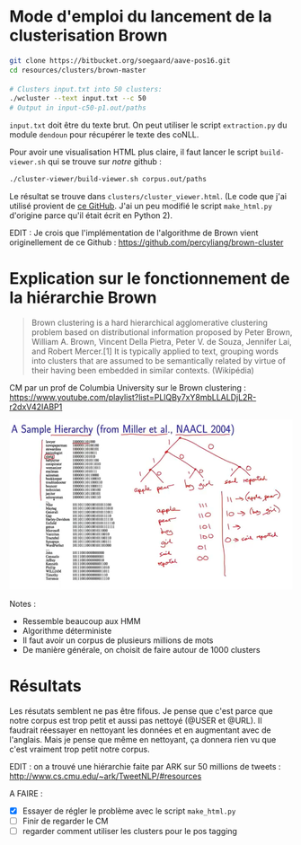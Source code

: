 # Mode d'emploi du lancement de la clusterisation Brown

```bash
git clone https://bitbucket.org/soegaard/aave-pos16.git
cd resources/clusters/brown-master

# Clusters input.txt into 50 clusters:
./wcluster --text input.txt --c 50
# Output in input-c50-p1.out/paths
```

`input.txt` doit être du texte brut. On peut utiliser le script `extraction.py` du module `dendoun` pour récupérer le texte des coNLL. 

Pour avoir une visualisation HTML plus claire, il faut lancer le script `build-viewer.sh` qui se trouve sur *notre* github : 

```bash
./cluster-viewer/build-viewer.sh corpus.out/paths
```

Le résultat se trouve dans `clusters/cluster_viewer.html`. (Le code que j'ai utilisé provient de [ce GitHub](https://bitbucket.org/soegaard/aave-pos16.git).  J'ai un peu modifié le script `make_html.py` d'origine parce qu'il était écrit en Python 2).

EDIT : Je crois que l'implémentation de l'algorithme de Brown vient originellement de ce Github : https://github.com/percyliang/brown-cluster

# Explication sur le fonctionnement de la hiérarchie Brown

>Brown clustering is a hard hierarchical agglomerative clustering problem based on distributional information proposed by Peter Brown, William A. Brown, Vincent Della Pietra, Peter V. de Souza, Jennifer Lai, and Robert Mercer.[1] It is typically applied to text, grouping words into clusters that are assumed to be semantically related by virtue of their having been embedded in similar contexts. (Wikipédia)

CM par un prof de Columbia University sur le Brown clustering : https://www.youtube.com/playlist?list=PLlQBy7xY8mbLLALDjL2R-r2dxV42IABP1

![Schéma expliquant la signification des rangs de la hiérarchie Brown](./schema_brown_hiearchy.png)

Notes : 

- Ressemble beaucoup aux HMM
- Algorithme déterministe
- Il faut avoir un corpus de plusieurs millions de mots
- De manière générale, on choisit de faire autour de 1000 clusters

# Résultats

Les résutats semblent ne pas être fifous. Je pense que c'est parce que notre corpus est trop petit et aussi pas nettoyé (@USER et @URL). Il faudrait réessayer en nettoyant les données et en augmentant avec de l'anglais. Mais je pense que même en nettoyant, ça donnera rien vu que c'est vraiment trop petit notre corpus.

EDIT : on a trouvé une hiérarchie faite par ARK sur 50 millions de tweets : http://www.cs.cmu.edu/~ark/TweetNLP/#resources

A FAIRE : 

- [x] Essayer de régler le problème avec le script `make_html.py`
- [ ] Finir de regarder le CM
- [ ] regarder comment utiliser les clusters pour le pos tagging